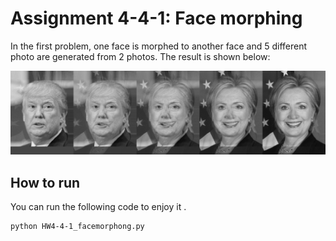 # Assignment 4-4-1: Face morphing
In the first problem, one face is morphed to another face and 5 different photo are generated from 2 photos. The result is shown below:

![Alt text](combined_images.jpg)

## How to run

You can run the following code to enjoy it . 




```
python HW4-4-1_facemorphong.py
```
